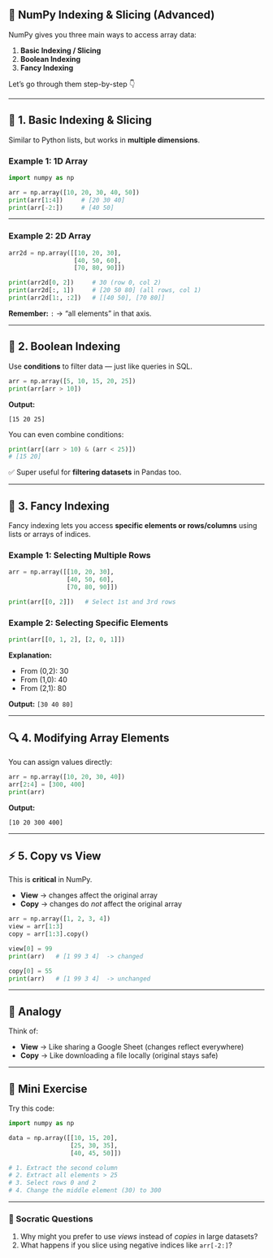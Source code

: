 ## 🧠 NumPy Indexing & Slicing (Advanced)

NumPy gives you three main ways to access array data:

1. **Basic Indexing / Slicing**
2. **Boolean Indexing**
3. **Fancy Indexing**

Let’s go through them step-by-step 👇

---

## 🧩 1. Basic Indexing & Slicing

Similar to Python lists, but works in **multiple dimensions**.

### Example 1: 1D Array

```python
import numpy as np

arr = np.array([10, 20, 30, 40, 50])
print(arr[1:4])     # [20 30 40]
print(arr[-2:])     # [40 50]
```

---

### Example 2: 2D Array

```python
arr2d = np.array([[10, 20, 30],
                  [40, 50, 60],
                  [70, 80, 90]])

print(arr2d[0, 2])     # 30 (row 0, col 2)
print(arr2d[:, 1])     # [20 50 80] (all rows, col 1)
print(arr2d[1:, :2])   # [[40 50], [70 80]]
```

**Remember:**
`:` → “all elements” in that axis.

---

## 🧠 2. Boolean Indexing

Use **conditions** to filter data — just like queries in SQL.

```python
arr = np.array([5, 10, 15, 20, 25])
print(arr[arr > 10])
```

**Output:**

```
[15 20 25]
```

You can even combine conditions:

```python
print(arr[(arr > 10) & (arr < 25)])
# [15 20]
```

✅ Super useful for **filtering datasets** in Pandas too.

---

## 🧮 3. Fancy Indexing

Fancy indexing lets you access **specific elements or rows/columns** using lists or arrays of indices.

### Example 1: Selecting Multiple Rows

```python
arr = np.array([[10, 20, 30],
                [40, 50, 60],
                [70, 80, 90]])

print(arr[[0, 2]])   # Select 1st and 3rd rows
```

### Example 2: Selecting Specific Elements

```python
print(arr[[0, 1, 2], [2, 0, 1]])
```

**Explanation:**

* From (0,2): 30
* From (1,0): 40
* From (2,1): 80

**Output:** `[30 40 80]`

---

## 🔍 4. Modifying Array Elements

You can assign values directly:

```python
arr = np.array([10, 20, 30, 40])
arr[2:4] = [300, 400]
print(arr)
```

**Output:**

```
[10 20 300 400]
```

---

## ⚡ 5. Copy vs View

This is **critical** in NumPy.

* **View** → changes affect the original array
* **Copy** → changes do *not* affect the original array

```python
arr = np.array([1, 2, 3, 4])
view = arr[1:3]
copy = arr[1:3].copy()

view[0] = 99
print(arr)   # [1 99 3 4]  -> changed

copy[0] = 55
print(arr)   # [1 99 3 4]  -> unchanged
```

---

## 🧭 Analogy

Think of:

* **View** → Like sharing a Google Sheet (changes reflect everywhere)
* **Copy** → Like downloading a file locally (original stays safe)

---

## 💪 Mini Exercise

Try this code:

```python
import numpy as np

data = np.array([[10, 15, 20],
                 [25, 30, 35],
                 [40, 45, 50]])

# 1. Extract the second column
# 2. Extract all elements > 25
# 3. Select rows 0 and 2
# 4. Change the middle element (30) to 300
```

---

### 💭 Socratic Questions

1. Why might you prefer to use *views* instead of *copies* in large datasets?
2. What happens if you slice using negative indices like `arr[-2:]`?
